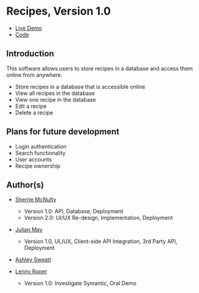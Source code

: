 # Recipes, Version 1.0

- [Live Demo](https://recipes-srm.herokuapp.com)
- [Code](https://github.com/sherriemcnulty/recipes)

## Introduction

This software allows users to store recipes in a database and access them online from anywhere.

- Store recipes in a database that is accessible online
- View all recipes in the database
- View one recipe in the database
- Edit a recipe
- Delete a recipe

## Plans for future development

- Login authentication
- Search functionality
- User accounts
- Recipe ownership

## Author(s)

- [Sherrie McNulty](https://github.com/sherriemcnulty)

  - Version 1.0: API, Database, Deployment
  - Version 2.0: UI/UX Re-design, Implementation, Deployment

- [Julian May](https://github.com/julianmay9)

  - Version 1.0, UI,/UX, Client-side API Integration, 3rd Party API, Deployment

- [Ashley Sweatt](https://github.com/aswea002)

- [Lenny Roper](https://github.com/LennyRoper)
  - Version 1.0: Investigate Symantic, Oral Demo
